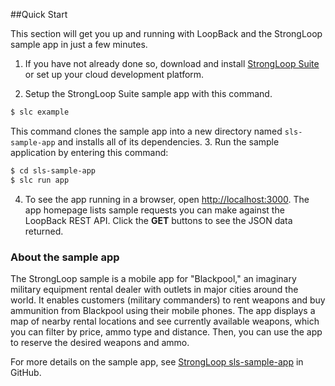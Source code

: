 ##Quick Start

This section will get you up and running with LoopBack and the StrongLoop sample app in just a few minutes.

1. If you have not already done so, download and install [StrongLoop Suite](http://www.strongloop.com/get-started) or set up your cloud development platform.

2. Setup the StrongLoop Suite sample app with this command.
```sh
$ slc example
```
This command clones the sample app into a new directory
named `sls-sample-app` and installs all of its dependencies.
3. Run the sample application by entering this command:
```sh
$ cd sls-sample-app
$ slc run app
```
4. To see the app running in a browser, open <http://localhost:3000>. The app homepage lists sample requests you can make against the LoopBack REST API.  Click the **GET** buttons to see the JSON data returned.

### About the sample app

The StrongLoop sample is a mobile app for "Blackpool," an imaginary military equipment rental dealer with outlets in major cities around the world.  It enables customers (military commanders) to rent weapons and buy ammunition from Blackpool using their mobile phones.  The app displays a map of nearby rental locations and see currently available weapons, which you can filter by price, ammo type and distance.  Then, you can use the app to reserve the desired weapons and ammo.

For more details on the sample app, see [StrongLoop sls-sample-app](https://github.com/strongloop/sls-sample-app) in GitHub.
